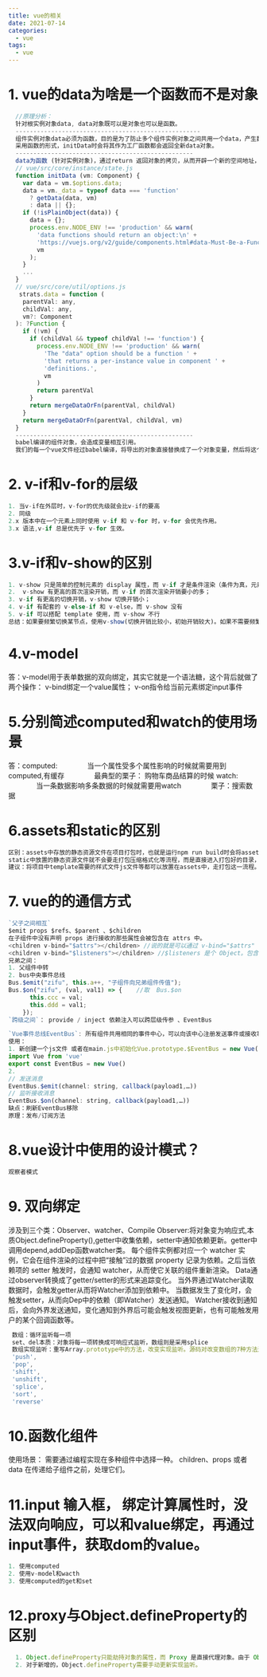 ```yaml
---
title: vue的相关
date: 2021-07-14 
categories:
  - vue
tags:
  - vue
---
```

# 1. vue的data为啥是一个函数而不是对象
```js
  //原理分析：
  针对根实例对象data, data对象既可以是对象也可以是函数。
  ----------------------------------------------------
  组件实例对象data必须为函数，目的是为了防止多个组件实例对象之间共用一个data，产生数据污染。
  采用函数的形式，initData时会将其作为工厂函数都会返回全新data对象。
  --------------------------------------------------
  data为函数 (针对实例对象)，通过return 返回对象的拷贝，从而开辟一个新的空间地址，致使每个实例都有自己独立的对象，数据改变时也只是在自己的作用域改变，而实例之间是不会相互影响的。
  // vue/src/core/instance/state.js
  function initData (vm: Component) {
    var data = vm.$options.data;
    data = vm._data = typeof data === 'function'
      ? getData(data, vm)
      : data || {};
    if (!isPlainObject(data)) {
      data = {};
      process.env.NODE_ENV !== 'production' && warn(
        'data functions should return an object:\n' +
        'https://vuejs.org/v2/guide/components.html#data-Must-Be-a-Function',
        vm
      );
    }
    ...
  }
  // vue/src/core/util/options.js
   strats.data = function (
    parentVal: any,
    childVal: any,
    vm?: Component
  ): ?Function {
    if (!vm) {
      if (childVal && typeof childVal !== 'function') {
        process.env.NODE_ENV !== 'production' && warn(
          'The "data" option should be a function ' +
          'that returns a per-instance value in component ' +
          'definitions.',
          vm
        )
        return parentVal
      }
      return mergeDataOrFn(parentVal, childVal)
    }
    return mergeDataOrFn(parentVal, childVal, vm)
  }
  --------------------------------------------------
  babel编译的组件对象，会造成变量相互引用。
  我们的每一个vue文件经过babel编译，将导出的对象直接替换成了一个对象变量，然后将这个变量传入到对应的组件构造函数中
```
# 2. v-if和v-for的层级
```js
1. 当v-if在外层时，v-for的优先级就会比v-if的要高
2. 同级
2.x 版本中在一个元素上同时使用 v-if 和 v-for 时，v-for 会优先作用。
3.x 语法,v-if 总是优先于 v-for 生效。
```
# 3.v-if和v-show的区别
```js
1. v-show 只是简单的控制元素的 display 属性，而 v-if 才是条件渲染（条件为真，元素将会被渲染，条件为假，元素会被销毁）；
2.  v-show 有更高的首次渲染开销，而 v-if 的首次渲染开销要小的多；
3. v-if 有更高的切换开销，v-show 切换开销小；
4. v-if 有配套的 v-else-if 和 v-else，而 v-show 没有
5. v-if 可以搭配 template 使用，而 v-show 不行
总结：如果要频繁切换某节点，使用v-show(切换开销比较小，初始开销较大)。如果不需要频繁切换某节点使用v-if（初始渲染开销较小，切换开销比较大）。
```
# 4.v-model
答：v-model用于表单数据的双向绑定，其实它就是一个语法糖，这个背后就做了两个操作：
v-bind绑定一个value属性；
v-on指令给当前元素绑定input事件
# 5.分别简述computed和watch的使用场景
答：computed:
　　　　当一个属性受多个属性影响的时候就需要用到computed,有缓存
　　　　最典型的栗子： 购物车商品结算的时候
watch:
　　　　当一条数据影响多条数据的时候就需要用watch
　　　　栗子：搜索数据
# 6.assets和static的区别
```js
区别：assets中存放的静态资源文件在项目打包时，也就是运行npm run build时会将assets中放置的静态资源文件进行打包上传，所谓打包简单点可以理解为压缩体积，代码格式化。而压缩后的静态资源文件最终也都会放置在static文件中跟着index.html一同上传至服务器。
static中放置的静态资源文件就不会要走打包压缩格式化等流程，而是直接进入打包好的目录，直接上传至服务器
建议：将项目中template需要的样式文件js文件等都可以放置在assets中，走打包这一流程。减少体积。而项目中引入的第三方的资源文件如iconfoont.css等文件可以放置在static中，因为这些引入的第三方文件已经经过处理，我们不再需要处理，直接上传。
```
# 7. vue的的通信方式
```js
`父子之间相互`
$emit props $refs、$parent 、$children
在子组件中没有声明 props 进行接收的那些属性会被包含在 attrs 中。
<children v-bind="$attrs"></children> //说的就是可以通过 v-bind="$attrs" 把 这些属性绑定到其他的节点上（包括子节点，是祖孙组件传值的技术基础）
<children v-bind="$listeners"></children> //$listeners 是个 Object。包含了父作用域中的 (不含 .native 修饰器的) v-on 事件监听器。它可以通过 v-on="$listeners" 传入内部组件。
兄弟之间：
1. 父组件中转
2. bus中央事件总线
Bus.$emit("zifu", this.a++, "子组件向兄弟组件传值");
Bus.$on("zifu", (val, val1) => {    //取  Bus.$on
      this.ccc = val;
      this.ddd = val1;
    });
`跨级之间`： provide / inject 依赖注入可以跨层级传参 、EventBus

`Vue事件总线EventBus`: 所有组件共用相同的事件中心，可以向该中心注册发送事件或接收事件
使用：
1. 新创建一个js文件 或者在main.js中初始化Vue.prototype.$EventBus = new Vue()
import Vue from 'vue'
export const EventBus = new Vue()
2. 
// 发送消息
EventBus.$emit(channel: string, callback(payload1,…))
// 监听接收消息
EventBus.$on(channel: string, callback(payload1,…))
缺点：刷新EventBus移除
原理：发布/订阅方法
```
# 8.vue设计中使用的设计模式？
```js
观察者模式
```
# 9. 双向绑定
涉及到三个类：Observer、watcher、Compile
Observer:将对象变为响应式,本质Object.defineProperty(),getter中收集依赖，setter中通知依赖更新。getter中调用depend,addDep函数watcher类。
每个组件实例都对应一个 watcher 实例，它会在组件渲染的过程中把“接触”过的数据 property 记录为依赖。之后当依赖项的 setter 触发时，会通知 watcher，从而使它关联的组件重新渲染。
Data通过observer转换成了getter/setter的形式来追踪变化。
当外界通过Watcher读取数据时，会触发getter从而将Watcher添加到依赖中。
当数据发生了变化时，会触发setter，从而向Dep中的依赖（即Watcher）发送通知。
Watcher接收到通知后，会向外界发送通知，变化通知到外界后可能会触发视图更新，也有可能触发用户的某个回调函数等。
```js
 数组：循环监听每一项
 set、del本质：对象将每一项转换成可响应式监听，数组则是采用splice
 数组实现监听：重写Array.prototype中的方法，改变实现监听。源码对改变数组的7种方法进行重写
 'push',
 'pop',
 'shift',
 'unshift',
 'splice',
 'sort',
 'reverse'
 ```
# 10.函数化组件
使用场景：
需要通过编程实现在多种组件中选择一种。
children、props 或者 data 在传递给子组件之前，处理它们。
# 11.input 输入框， 绑定计算属性时，没法双向响应，可以和value绑定，再通过input事件，获取dom的value。
```js
1. 使用computed
2. 使用v-model和wacth
3. 使用computed的get和set
```
# 12.proxy与Object.defineProperty的区别
```js
  1. Object.defineProperty只能劫持对象的属性，而 Proxy 是直接代理对象。由于 Object.defineProperty 只能对属性进行劫持，需要遍历对象的每个属性，如果属性值也是对象，则需要深度遍历。而 Proxy 直接代理对象，不需要遍历操作。直接代理数组。
  2. 对于新增的，Object.defineProperty需要手动更新实现监听。
```

